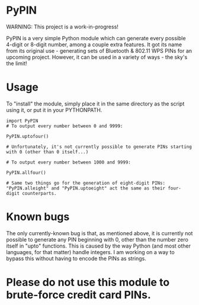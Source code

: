 PyPIN
=
WARNING: This project is a work-in-progress!

PyPIN is a very simple Python module which can generate every possible 4-digit or 8-digit number, among a couple extra features. It got its name from its original use - generating sets of Bluetooth & 802.11 WPS PINs for an upcoming project. However, it can be used in a variety of ways - the sky's the limit!

Usage
=
To "install" the module, simply place it in the same directory as the script using it, or put it in your PYTHONPATH.
```
import PyPIN
# To output every number between 0 and 9999:

PyPIN.uptofour()

# Unfortunately, it's not currently possible to generate PINs starting with 0 (other than 0 itself...)

# To output every number between 1000 and 9999:

PyPIN.allfour()

# Same two things go for the generation of eight-digit PINs: "PyPIN.alleight" and "PyPIN.uptoeight" act the same as their four-digit counterparts.
```

Known bugs
=
The only currently-known bug is that, as mentioned above, it is currently not possible to generate any PIN beginning with 0, other than the number zero itself in "upto" functions. This is caused by the way Python (and most other languages, for that matter) handle integers. I am working on a way to bypass this without having to encode the PINs as strings.

Please do not use this module to brute-force credit card PINs.
=

